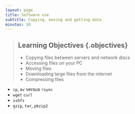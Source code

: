 ```yaml
---
layout: page
title: Software use  
subtitle: Copying, moving and getting data  
minutes: 10
---
```

> ## Learning Objectives {.objectives}
>
> * Copying files between servers and network discs
> * Accessing files on your PC
> * Moving files
> * Downloading large files from the internet
> * Compressing files

* `cp`, `mv` versus `rsync`
* `wget` `curl`
* `sshfs`
* `gzip`, `tar`, `pbzip2`